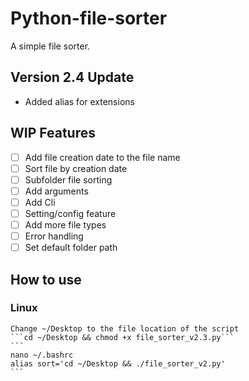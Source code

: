# Python-file-sorter
A simple file sorter.

## **Version 2.4 Update**

- Added alias for extensions
## **WIP Features**

- [ ] Add file creation date to the file name
- [ ] Sort file by creation date
- [ ] Subfolder file sorting
- [ ] Add arguments
- [ ] Add Cli
- [ ] Setting/config feature
- [ ] Add more file types
- [ ] Error handling
- [ ] Set default folder path

## **How to use**
### **Linux**
    Change ~/Desktop to the file location of the script
    ```cd ~/Desktop && chmod +x file_sorter_v2.3.py```
    ```
    nano ~/.bashrc
    alias sort='cd ~/Desktop && ./file_sorter_v2.py'
    ```